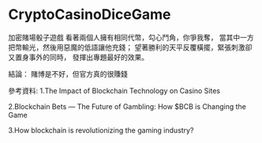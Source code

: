 # CryptoCasinoDiceGame
加密賭場骰子遊戲
看著兩個人擁有相同代幣，勾心鬥角，你爭我奪，
當其中一方把幣輸光，然後用惡魔的低語讓他充錢；
望著勝利的天平反覆橫擺，緊張刺激卻又置身事外的同時，
發揮出專題最好的效果。

結論：
賭博是不好，但官方真的很賺錢

參考資料:
1.The Impact of Blockchain Technology on Casino Sites

2.Blockchain Bets — The Future of Gambling: How $BCB is Changing the Game

3.How blockchain is revolutionizing the gaming industry?
